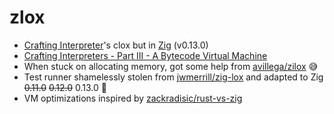 # zlox
* [Crafting Interpreter](https://craftinginterpreters.com/a-bytecode-virtual-machine.html)'s clox but in [Zig](https://ziglang.org/) (v0.13.0)
* [Crafting Interpreters - Part III - A Bytecode Virtual Machine](https://craftinginterpreters.com/a-bytecode-virtual-machine.html)
* When stuck on allocating memory, got some help from [avillega/zilox](https://github.com/avillega/zilox) 😅
* Test runner shamelessly stolen from [jwmerrill/zig-lox](https://github.com/jwmerrill/zig-lox) and adapted to Zig ~~0.11.0~~ ~~0.12.0~~ 0.13.0 🤫
* VM optimizations inspired by [zackradisic/rust-vs-zig](https://github.com/zackradisic/rust-vs-zig)
